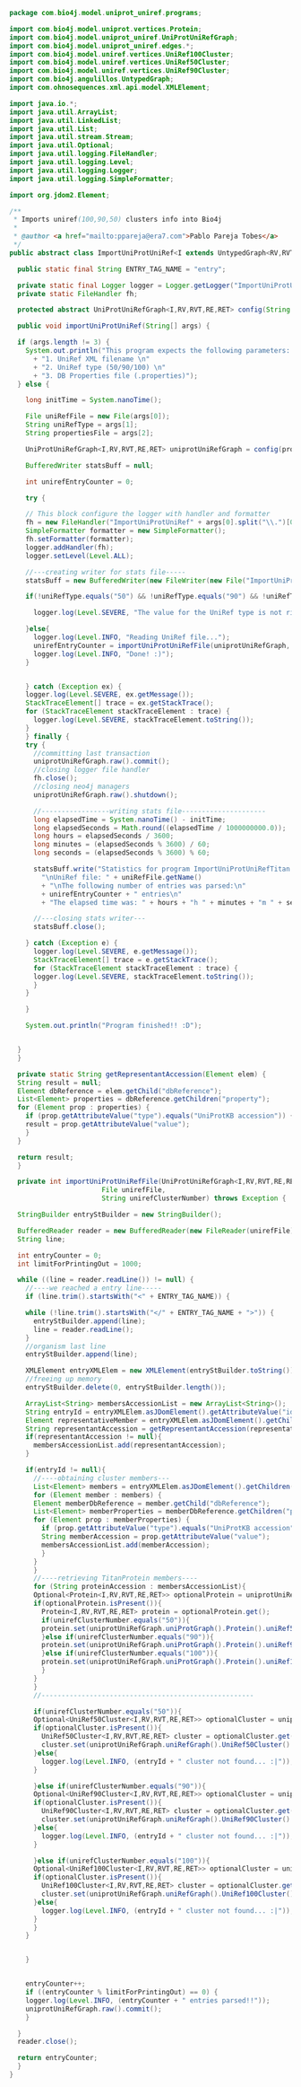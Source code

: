 
```java
package com.bio4j.model.uniprot_uniref.programs;

import com.bio4j.model.uniprot.vertices.Protein;
import com.bio4j.model.uniprot_uniref.UniProtUniRefGraph;
import com.bio4j.model.uniprot_uniref.edges.*;
import com.bio4j.model.uniref.vertices.UniRef100Cluster;
import com.bio4j.model.uniref.vertices.UniRef50Cluster;
import com.bio4j.model.uniref.vertices.UniRef90Cluster;
import com.bio4j.angulillos.UntypedGraph;
import com.ohnosequences.xml.api.model.XMLElement;

import java.io.*;
import java.util.ArrayList;
import java.util.LinkedList;
import java.util.List;
import java.util.stream.Stream;
import java.util.Optional;
import java.util.logging.FileHandler;
import java.util.logging.Level;
import java.util.logging.Logger;
import java.util.logging.SimpleFormatter;

import org.jdom2.Element;

/**
 * Imports uniref(100,90,50) clusters info into Bio4j
 *
 * @author <a href="mailto:ppareja@era7.com">Pablo Pareja Tobes</a>
 */
public abstract class ImportUniProtUniRef<I extends UntypedGraph<RV,RVT,RE,RET>,RV,RVT,RE,RET>  {

  public static final String ENTRY_TAG_NAME = "entry";

  private static final Logger logger = Logger.getLogger("ImportUniProtUniRef");
  private static FileHandler fh;

  protected abstract UniProtUniRefGraph<I,RV,RVT,RE,RET> config(String propertiesFile);

  public void importUniProtUniRef(String[] args) {

  if (args.length != 3) {
    System.out.println("This program expects the following parameters: \n"
      + "1. UniRef XML filename \n"
      + "2. UniRef type (50/90/100) \n"
      + "3. DB Properties file (.properties)");
  } else {

    long initTime = System.nanoTime();

    File uniRefFile = new File(args[0]);
    String uniRefType = args[1];
    String propertiesFile = args[2];

    UniProtUniRefGraph<I,RV,RVT,RE,RET> uniprotUniRefGraph = config(propertiesFile);

    BufferedWriter statsBuff = null;

    int unirefEntryCounter = 0;

    try {

    // This block configure the logger with handler and formatter
    fh = new FileHandler("ImportUniProtUniRef" + args[0].split("\\.")[0].replaceAll("/", "_") + ".log", false);
    SimpleFormatter formatter = new SimpleFormatter();
    fh.setFormatter(formatter);
    logger.addHandler(fh);
    logger.setLevel(Level.ALL);

    //---creating writer for stats file-----
    statsBuff = new BufferedWriter(new FileWriter(new File("ImportUniProtUniRefStats" + uniRefFile.getName().split("\\.")[0] + ".txt")));

    if(!uniRefType.equals("50") && !uniRefType.equals("90") && !uniRefType.equals("100")){

      logger.log(Level.SEVERE, "The value for the UniRef type is not right, it should be one of the following values: 50, 90, 100");

    }else{
      logger.log(Level.INFO, "Reading UniRef file...");
      unirefEntryCounter = importUniProtUniRefFile(uniprotUniRefGraph, uniRefFile, uniRefType);
      logger.log(Level.INFO, "Done! :)");
    }


    } catch (Exception ex) {
    logger.log(Level.SEVERE, ex.getMessage());
    StackTraceElement[] trace = ex.getStackTrace();
    for (StackTraceElement stackTraceElement : trace) {
      logger.log(Level.SEVERE, stackTraceElement.toString());
    }
    } finally {
    try {
      //committing last transaction
      uniprotUniRefGraph.raw().commit();
      //closing logger file handler
      fh.close();
      //closing neo4j managers
      uniprotUniRefGraph.raw().shutdown();

      //-----------------writing stats file---------------------
      long elapsedTime = System.nanoTime() - initTime;
      long elapsedSeconds = Math.round((elapsedTime / 1000000000.0));
      long hours = elapsedSeconds / 3600;
      long minutes = (elapsedSeconds % 3600) / 60;
      long seconds = (elapsedSeconds % 3600) % 60;

      statsBuff.write("Statistics for program ImportUniProtUniRefTitan:\nInput files: " +
        "\nUniRef file: " + uniRefFile.getName()
        + "\nThe following number of entries was parsed:\n"
        + unirefEntryCounter + " entries\n"
        + "The elapsed time was: " + hours + "h " + minutes + "m " + seconds + "s\n");

      //---closing stats writer---
      statsBuff.close();

    } catch (Exception e) {
      logger.log(Level.SEVERE, e.getMessage());
      StackTraceElement[] trace = e.getStackTrace();
      for (StackTraceElement stackTraceElement : trace) {
      logger.log(Level.SEVERE, stackTraceElement.toString());
      }
    }

    }

    System.out.println("Program finished!! :D");


  }
  }

  private static String getRepresentantAccession(Element elem) {
  String result = null;
  Element dbReference = elem.getChild("dbReference");
  List<Element> properties = dbReference.getChildren("property");
  for (Element prop : properties) {
    if (prop.getAttributeValue("type").equals("UniProtKB accession")) {
    result = prop.getAttributeValue("value");
    }
  }

  return result;
  }

  private int importUniProtUniRefFile(UniProtUniRefGraph<I,RV,RVT,RE,RET> uniprotUniRefGraph,
                       File unirefFile,
                       String unirefClusterNumber) throws Exception {

  StringBuilder entryStBuilder = new StringBuilder();

  BufferedReader reader = new BufferedReader(new FileReader(unirefFile));
  String line;

  int entryCounter = 0;
  int limitForPrintingOut = 1000;

  while ((line = reader.readLine()) != null) {
    //----we reached a entry line-----
    if (line.trim().startsWith("<" + ENTRY_TAG_NAME)) {

    while (!line.trim().startsWith("</" + ENTRY_TAG_NAME + ">")) {
      entryStBuilder.append(line);
      line = reader.readLine();
    }
    //organism last line
    entryStBuilder.append(line);

    XMLElement entryXMLElem = new XMLElement(entryStBuilder.toString());
    //freeing up memory
    entryStBuilder.delete(0, entryStBuilder.length());

    ArrayList<String> membersAccessionList = new ArrayList<String>();
    String entryId = entryXMLElem.asJDomElement().getAttributeValue("id");
    Element representativeMember = entryXMLElem.asJDomElement().getChild("representativeMember");
    String representantAccession = getRepresentantAccession(representativeMember);
    if(representantAccession != null){
      membersAccessionList.add(representantAccession);
    }

    if(entryId != null){
      //----obtaining cluster members---
      List<Element> members = entryXMLElem.asJDomElement().getChildren("member");
      for (Element member : members) {
      Element memberDbReference = member.getChild("dbReference");
      List<Element> memberProperties = memberDbReference.getChildren("property");
      for (Element prop : memberProperties) {
        if (prop.getAttributeValue("type").equals("UniProtKB accession")) {
        String memberAccession = prop.getAttributeValue("value");
        membersAccessionList.add(memberAccession);
        }
      }
      }
      //----retrieving TitanProtein members----
      for (String proteinAccession : membersAccessionList){
      Optional<Protein<I,RV,RVT,RE,RET>> optionalProtein = uniprotUniRefGraph.uniProtGraph().proteinAccessionIndex().getVertex(proteinAccession);
      if(optionalProtein.isPresent()){
        Protein<I,RV,RVT,RE,RET> protein = optionalProtein.get();
        if(unirefClusterNumber.equals("50")){
        protein.set(uniprotUniRefGraph.uniProtGraph().Protein().uniRef50ClusterId, entryId);
        }else if(unirefClusterNumber.equals("90")){
        protein.set(uniprotUniRefGraph.uniProtGraph().Protein().uniRef90ClusterId, entryId);
        }else if(unirefClusterNumber.equals("100")){
        protein.set(uniprotUniRefGraph.uniProtGraph().Protein().uniRef100ClusterId, entryId);
        }
      }
      }
      //-----------------------------------------------------

      if(unirefClusterNumber.equals("50")){
      Optional<UniRef50Cluster<I,RV,RVT,RE,RET>> optionalCluster = uniprotUniRefGraph.uniRefGraph().uniRef50ClusterIdIndex().getVertex(entryId);
      if(optionalCluster.isPresent()){
        UniRef50Cluster<I,RV,RVT,RE,RET> cluster = optionalCluster.get();
        cluster.set(uniprotUniRefGraph.uniRefGraph().UniRef50Cluster().members, membersAccessionList.toArray(new String[membersAccessionList.size()]));
      }else{
        logger.log(Level.INFO, (entryId + " cluster not found... :|"));
      }

      }else if(unirefClusterNumber.equals("90")){
      Optional<UniRef90Cluster<I,RV,RVT,RE,RET>> optionalCluster = uniprotUniRefGraph.uniRefGraph().uniRef90ClusterIdIndex().getVertex(entryId);
      if(optionalCluster.isPresent()){
        UniRef90Cluster<I,RV,RVT,RE,RET> cluster = optionalCluster.get();
        cluster.set(uniprotUniRefGraph.uniRefGraph().UniRef90Cluster().members, membersAccessionList.toArray(new String[membersAccessionList.size()]));
      }else{
        logger.log(Level.INFO, (entryId + " cluster not found... :|"));
      }

      }else if(unirefClusterNumber.equals("100")){
      Optional<UniRef100Cluster<I,RV,RVT,RE,RET>> optionalCluster = uniprotUniRefGraph.uniRefGraph().uniRef100ClusterIdIndex().getVertex(entryId);
      if(optionalCluster.isPresent()){
        UniRef100Cluster<I,RV,RVT,RE,RET> cluster = optionalCluster.get();
        cluster.set(uniprotUniRefGraph.uniRefGraph().UniRef100Cluster().members, membersAccessionList.toArray(new String[membersAccessionList.size()]));
      }else{
        logger.log(Level.INFO, (entryId + " cluster not found... :|"));
      }
      }
    }


    }


    entryCounter++;
    if ((entryCounter % limitForPrintingOut) == 0) {
    logger.log(Level.INFO, (entryCounter + " entries parsed!!"));
    uniprotUniRefGraph.raw().commit();
    }

  }
  reader.close();

  return entryCounter;
  }
}
```




[main/java/com/bio4j/model/enzymedb/vertices/Enzyme.java]: ../../enzymedb/vertices/Enzyme.java.md
[main/java/com/bio4j/model/enzymedb/programs/ImportEnzymeDB.java]: ../../enzymedb/programs/ImportEnzymeDB.java.md
[main/java/com/bio4j/model/enzymedb/EnzymeDBGraph.java]: ../../enzymedb/EnzymeDBGraph.java.md
[main/java/com/bio4j/model/uniprot_uniref/programs/ImportUniProtUniRef.java]: ImportUniProtUniRef.java.md
[main/java/com/bio4j/model/uniprot_uniref/edges/UniRef50Member.java]: ../edges/UniRef50Member.java.md
[main/java/com/bio4j/model/uniprot_uniref/edges/UniRef100Representant.java]: ../edges/UniRef100Representant.java.md
[main/java/com/bio4j/model/uniprot_uniref/edges/UniRef100Member.java]: ../edges/UniRef100Member.java.md
[main/java/com/bio4j/model/uniprot_uniref/edges/UniRef50Representant.java]: ../edges/UniRef50Representant.java.md
[main/java/com/bio4j/model/uniprot_uniref/edges/UniRef90Representant.java]: ../edges/UniRef90Representant.java.md
[main/java/com/bio4j/model/uniprot_uniref/edges/UniRef90Member.java]: ../edges/UniRef90Member.java.md
[main/java/com/bio4j/model/uniprot_uniref/UniProtUniRefGraph.java]: ../UniProtUniRefGraph.java.md
[main/java/com/bio4j/model/uniref/vertices/UniRef100Cluster.java]: ../../uniref/vertices/UniRef100Cluster.java.md
[main/java/com/bio4j/model/uniref/vertices/UniRef50Cluster.java]: ../../uniref/vertices/UniRef50Cluster.java.md
[main/java/com/bio4j/model/uniref/vertices/UniRef90Cluster.java]: ../../uniref/vertices/UniRef90Cluster.java.md
[main/java/com/bio4j/model/uniref/UniRefGraph.java]: ../../uniref/UniRefGraph.java.md
[main/java/com/bio4j/model/uniref/programs/ImportUniRef.java]: ../../uniref/programs/ImportUniRef.java.md
[main/java/com/bio4j/model/go/vertices/SubOntologies.java]: ../../go/vertices/SubOntologies.java.md
[main/java/com/bio4j/model/go/vertices/GoTerm.java]: ../../go/vertices/GoTerm.java.md
[main/java/com/bio4j/model/go/vertices/GoSlims.java]: ../../go/vertices/GoSlims.java.md
[main/java/com/bio4j/model/go/programs/ImportGO.java]: ../../go/programs/ImportGO.java.md
[main/java/com/bio4j/model/go/edges/HasPartOf.java]: ../../go/edges/HasPartOf.java.md
[main/java/com/bio4j/model/go/edges/PositivelyRegulates.java]: ../../go/edges/PositivelyRegulates.java.md
[main/java/com/bio4j/model/go/edges/Regulates.java]: ../../go/edges/Regulates.java.md
[main/java/com/bio4j/model/go/edges/SubOntology.java]: ../../go/edges/SubOntology.java.md
[main/java/com/bio4j/model/go/edges/IsA.java]: ../../go/edges/IsA.java.md
[main/java/com/bio4j/model/go/edges/NegativelyRegulates.java]: ../../go/edges/NegativelyRegulates.java.md
[main/java/com/bio4j/model/go/edges/PartOf.java]: ../../go/edges/PartOf.java.md
[main/java/com/bio4j/model/go/GoGraph.java]: ../../go/GoGraph.java.md
[main/java/com/bio4j/model/ncbiTaxonomy_geninfo/programs/ImportGenInfoNCBITaxonIndex.java]: ../../ncbiTaxonomy_geninfo/programs/ImportGenInfoNCBITaxonIndex.java.md
[main/java/com/bio4j/model/ncbiTaxonomy_geninfo/edges/GenInfoNCBITaxon.java]: ../../ncbiTaxonomy_geninfo/edges/GenInfoNCBITaxon.java.md
[main/java/com/bio4j/model/ncbiTaxonomy_geninfo/NCBITaxonomyGenInfoGraph.java]: ../../ncbiTaxonomy_geninfo/NCBITaxonomyGenInfoGraph.java.md
[main/java/com/bio4j/model/uniprot_ncbiTaxonomy/UniProtNCBITaxonomyGraph.java]: ../../uniprot_ncbiTaxonomy/UniProtNCBITaxonomyGraph.java.md
[main/java/com/bio4j/model/uniprot_ncbiTaxonomy/programs/ImportUniProtNCBITaxonomy.java]: ../../uniprot_ncbiTaxonomy/programs/ImportUniProtNCBITaxonomy.java.md
[main/java/com/bio4j/model/uniprot_ncbiTaxonomy/edges/ProteinNCBITaxon.java]: ../../uniprot_ncbiTaxonomy/edges/ProteinNCBITaxon.java.md
[main/java/com/bio4j/model/ncbiTaxonomy/vertices/NCBITaxon.java]: ../../ncbiTaxonomy/vertices/NCBITaxon.java.md
[main/java/com/bio4j/model/ncbiTaxonomy/NCBITaxonomyGraph.java]: ../../ncbiTaxonomy/NCBITaxonomyGraph.java.md
[main/java/com/bio4j/model/ncbiTaxonomy/programs/ImportNCBITaxonomy.java]: ../../ncbiTaxonomy/programs/ImportNCBITaxonomy.java.md
[main/java/com/bio4j/model/ncbiTaxonomy/edges/NCBITaxonParent.java]: ../../ncbiTaxonomy/edges/NCBITaxonParent.java.md
[main/java/com/bio4j/model/geninfo/vertices/GenInfo.java]: ../../geninfo/vertices/GenInfo.java.md
[main/java/com/bio4j/model/geninfo/GenInfoGraph.java]: ../../geninfo/GenInfoGraph.java.md
[main/java/com/bio4j/model/uniprot_go/tests/ImportUniProtGoTest.java]: ../../uniprot_go/tests/ImportUniProtGoTest.java.md
[main/java/com/bio4j/model/uniprot_go/UniProtGoGraph.java]: ../../uniprot_go/UniProtGoGraph.java.md
[main/java/com/bio4j/model/uniprot_go/programs/ImportUniProtGo.java]: ../../uniprot_go/programs/ImportUniProtGo.java.md
[main/java/com/bio4j/model/uniprot_go/edges/GoAnnotation.java]: ../../uniprot_go/edges/GoAnnotation.java.md
[main/java/com/bio4j/model/uniprot_enzymedb/UniProtEnzymeDBGraph.java]: ../../uniprot_enzymedb/UniProtEnzymeDBGraph.java.md
[main/java/com/bio4j/model/uniprot_enzymedb/programs/ImportUniProtEnzymeDB.java]: ../../uniprot_enzymedb/programs/ImportUniProtEnzymeDB.java.md
[main/java/com/bio4j/model/uniprot_enzymedb/edges/EnzymaticActivity.java]: ../../uniprot_enzymedb/edges/EnzymaticActivity.java.md
[main/java/com/bio4j/model/uniprot/UniProtGraph.java]: ../../uniprot/UniProtGraph.java.md
[main/java/com/bio4j/model/uniprot/vertices/SequenceCaution.java]: ../../uniprot/vertices/SequenceCaution.java.md
[main/java/com/bio4j/model/uniprot/vertices/Disease.java]: ../../uniprot/vertices/Disease.java.md
[main/java/com/bio4j/model/uniprot/vertices/UniGene.java]: ../../uniprot/vertices/UniGene.java.md
[main/java/com/bio4j/model/uniprot/vertices/InterPro.java]: ../../uniprot/vertices/InterPro.java.md
[main/java/com/bio4j/model/uniprot/vertices/RefSeq.java]: ../../uniprot/vertices/RefSeq.java.md
[main/java/com/bio4j/model/uniprot/vertices/Organism.java]: ../../uniprot/vertices/Organism.java.md
[main/java/com/bio4j/model/uniprot/vertices/Country.java]: ../../uniprot/vertices/Country.java.md
[main/java/com/bio4j/model/uniprot/vertices/OnlineJournal.java]: ../../uniprot/vertices/OnlineJournal.java.md
[main/java/com/bio4j/model/uniprot/vertices/Thesis.java]: ../../uniprot/vertices/Thesis.java.md
[main/java/com/bio4j/model/uniprot/vertices/Pubmed.java]: ../../uniprot/vertices/Pubmed.java.md
[main/java/com/bio4j/model/uniprot/vertices/PIR.java]: ../../uniprot/vertices/PIR.java.md
[main/java/com/bio4j/model/uniprot/vertices/EMBL.java]: ../../uniprot/vertices/EMBL.java.md
[main/java/com/bio4j/model/uniprot/vertices/Institute.java]: ../../uniprot/vertices/Institute.java.md
[main/java/com/bio4j/model/uniprot/vertices/City.java]: ../../uniprot/vertices/City.java.md
[main/java/com/bio4j/model/uniprot/vertices/Reference.java]: ../../uniprot/vertices/Reference.java.md
[main/java/com/bio4j/model/uniprot/vertices/Submission.java]: ../../uniprot/vertices/Submission.java.md
[main/java/com/bio4j/model/uniprot/vertices/Protein.java]: ../../uniprot/vertices/Protein.java.md
[main/java/com/bio4j/model/uniprot/vertices/Journal.java]: ../../uniprot/vertices/Journal.java.md
[main/java/com/bio4j/model/uniprot/vertices/Dataset.java]: ../../uniprot/vertices/Dataset.java.md
[main/java/com/bio4j/model/uniprot/vertices/Publisher.java]: ../../uniprot/vertices/Publisher.java.md
[main/java/com/bio4j/model/uniprot/vertices/Patent.java]: ../../uniprot/vertices/Patent.java.md
[main/java/com/bio4j/model/uniprot/vertices/Pfam.java]: ../../uniprot/vertices/Pfam.java.md
[main/java/com/bio4j/model/uniprot/vertices/AlternativeProduct.java]: ../../uniprot/vertices/AlternativeProduct.java.md
[main/java/com/bio4j/model/uniprot/vertices/Keyword.java]: ../../uniprot/vertices/Keyword.java.md
[main/java/com/bio4j/model/uniprot/vertices/UnpublishedObservation.java]: ../../uniprot/vertices/UnpublishedObservation.java.md
[main/java/com/bio4j/model/uniprot/vertices/Book.java]: ../../uniprot/vertices/Book.java.md
[main/java/com/bio4j/model/uniprot/vertices/DB.java]: ../../uniprot/vertices/DB.java.md
[main/java/com/bio4j/model/uniprot/vertices/Isoform.java]: ../../uniprot/vertices/Isoform.java.md
[main/java/com/bio4j/model/uniprot/vertices/Consortium.java]: ../../uniprot/vertices/Consortium.java.md
[main/java/com/bio4j/model/uniprot/vertices/ReactomeTerm.java]: ../../uniprot/vertices/ReactomeTerm.java.md
[main/java/com/bio4j/model/uniprot/vertices/GeneName.java]: ../../uniprot/vertices/GeneName.java.md
[main/java/com/bio4j/model/uniprot/vertices/Ensembl.java]: ../../uniprot/vertices/Ensembl.java.md
[main/java/com/bio4j/model/uniprot/vertices/OnlineArticle.java]: ../../uniprot/vertices/OnlineArticle.java.md
[main/java/com/bio4j/model/uniprot/vertices/CommentType.java]: ../../uniprot/vertices/CommentType.java.md
[main/java/com/bio4j/model/uniprot/vertices/GeneLocation.java]: ../../uniprot/vertices/GeneLocation.java.md
[main/java/com/bio4j/model/uniprot/vertices/FeatureType.java]: ../../uniprot/vertices/FeatureType.java.md
[main/java/com/bio4j/model/uniprot/vertices/Taxon.java]: ../../uniprot/vertices/Taxon.java.md
[main/java/com/bio4j/model/uniprot/vertices/Article.java]: ../../uniprot/vertices/Article.java.md
[main/java/com/bio4j/model/uniprot/vertices/Kegg.java]: ../../uniprot/vertices/Kegg.java.md
[main/java/com/bio4j/model/uniprot/vertices/SubcellularLocation.java]: ../../uniprot/vertices/SubcellularLocation.java.md
[main/java/com/bio4j/model/uniprot/vertices/Person.java]: ../../uniprot/vertices/Person.java.md
[main/java/com/bio4j/model/uniprot/programs/ImportIsoformSequences.java]: ../../uniprot/programs/ImportIsoformSequences.java.md
[main/java/com/bio4j/model/uniprot/programs/ImportUniProt.java]: ../../uniprot/programs/ImportUniProt.java.md
[main/java/com/bio4j/model/uniprot/programs/ImportProteinInteractions.java]: ../../uniprot/programs/ImportProteinInteractions.java.md
[main/java/com/bio4j/model/uniprot/programs/ImportUniProtEdges.java]: ../../uniprot/programs/ImportUniProtEdges.java.md
[main/java/com/bio4j/model/uniprot/programs/XMLConstants.java]: ../../uniprot/programs/XMLConstants.java.md
[main/java/com/bio4j/model/uniprot/programs/ImportUniProtVertices.java]: ../../uniprot/programs/ImportUniProtVertices.java.md
[main/java/com/bio4j/model/uniprot/edges/ProteinOrganism.java]: ../../uniprot/edges/ProteinOrganism.java.md
[main/java/com/bio4j/model/uniprot/edges/ProteinRefSeq.java]: ../../uniprot/edges/ProteinRefSeq.java.md
[main/java/com/bio4j/model/uniprot/edges/ProteinSequenceCaution.java]: ../../uniprot/edges/ProteinSequenceCaution.java.md
[main/java/com/bio4j/model/uniprot/edges/ReferenceArticle.java]: ../../uniprot/edges/ReferenceArticle.java.md
[main/java/com/bio4j/model/uniprot/edges/BookPublisher.java]: ../../uniprot/edges/BookPublisher.java.md
[main/java/com/bio4j/model/uniprot/edges/ProteinPIR.java]: ../../uniprot/edges/ProteinPIR.java.md
[main/java/com/bio4j/model/uniprot/edges/ProteinEMBL.java]: ../../uniprot/edges/ProteinEMBL.java.md
[main/java/com/bio4j/model/uniprot/edges/ProteinUniGene.java]: ../../uniprot/edges/ProteinUniGene.java.md
[main/java/com/bio4j/model/uniprot/edges/ProteinProteinInteraction.java]: ../../uniprot/edges/ProteinProteinInteraction.java.md
[main/java/com/bio4j/model/uniprot/edges/ProteinKegg.java]: ../../uniprot/edges/ProteinKegg.java.md
[main/java/com/bio4j/model/uniprot/edges/ProteinDisease.java]: ../../uniprot/edges/ProteinDisease.java.md
[main/java/com/bio4j/model/uniprot/edges/ProteinFeature.java]: ../../uniprot/edges/ProteinFeature.java.md
[main/java/com/bio4j/model/uniprot/edges/BookEditor.java]: ../../uniprot/edges/BookEditor.java.md
[main/java/com/bio4j/model/uniprot/edges/ProteinIsoform.java]: ../../uniprot/edges/ProteinIsoform.java.md
[main/java/com/bio4j/model/uniprot/edges/ProteinSubcellularLocation.java]: ../../uniprot/edges/ProteinSubcellularLocation.java.md
[main/java/com/bio4j/model/uniprot/edges/IsoformProteinInteraction.java]: ../../uniprot/edges/IsoformProteinInteraction.java.md
[main/java/com/bio4j/model/uniprot/edges/ProteinDataset.java]: ../../uniprot/edges/ProteinDataset.java.md
[main/java/com/bio4j/model/uniprot/edges/ReferenceAuthorPerson.java]: ../../uniprot/edges/ReferenceAuthorPerson.java.md
[main/java/com/bio4j/model/uniprot/edges/ReferencePatent.java]: ../../uniprot/edges/ReferencePatent.java.md
[main/java/com/bio4j/model/uniprot/edges/ProteinIsoformInteraction.java]: ../../uniprot/edges/ProteinIsoformInteraction.java.md
[main/java/com/bio4j/model/uniprot/edges/ReferenceBook.java]: ../../uniprot/edges/ReferenceBook.java.md
[main/java/com/bio4j/model/uniprot/edges/OnlineArticleOnlineJournal.java]: ../../uniprot/edges/OnlineArticleOnlineJournal.java.md
[main/java/com/bio4j/model/uniprot/edges/ReferenceOnlineArticle.java]: ../../uniprot/edges/ReferenceOnlineArticle.java.md
[main/java/com/bio4j/model/uniprot/edges/ReferenceAuthorConsortium.java]: ../../uniprot/edges/ReferenceAuthorConsortium.java.md
[main/java/com/bio4j/model/uniprot/edges/ArticleJournal.java]: ../../uniprot/edges/ArticleJournal.java.md
[main/java/com/bio4j/model/uniprot/edges/ProteinEnsembl.java]: ../../uniprot/edges/ProteinEnsembl.java.md
[main/java/com/bio4j/model/uniprot/edges/ThesisInstitute.java]: ../../uniprot/edges/ThesisInstitute.java.md
[main/java/com/bio4j/model/uniprot/edges/ProteinReactomeTerm.java]: ../../uniprot/edges/ProteinReactomeTerm.java.md
[main/java/com/bio4j/model/uniprot/edges/SubcellularLocationParent.java]: ../../uniprot/edges/SubcellularLocationParent.java.md
[main/java/com/bio4j/model/uniprot/edges/ProteinComment.java]: ../../uniprot/edges/ProteinComment.java.md
[main/java/com/bio4j/model/uniprot/edges/TaxonParent.java]: ../../uniprot/edges/TaxonParent.java.md
[main/java/com/bio4j/model/uniprot/edges/SubmissionDB.java]: ../../uniprot/edges/SubmissionDB.java.md
[main/java/com/bio4j/model/uniprot/edges/ProteinInterPro.java]: ../../uniprot/edges/ProteinInterPro.java.md
[main/java/com/bio4j/model/uniprot/edges/ReferenceThesis.java]: ../../uniprot/edges/ReferenceThesis.java.md
[main/java/com/bio4j/model/uniprot/edges/ProteinGeneName.java]: ../../uniprot/edges/ProteinGeneName.java.md
[main/java/com/bio4j/model/uniprot/edges/OrganismTaxon.java]: ../../uniprot/edges/OrganismTaxon.java.md
[main/java/com/bio4j/model/uniprot/edges/IsoformEventGenerator.java]: ../../uniprot/edges/IsoformEventGenerator.java.md
[main/java/com/bio4j/model/uniprot/edges/BookCity.java]: ../../uniprot/edges/BookCity.java.md
[main/java/com/bio4j/model/uniprot/edges/ArticlePubmed.java]: ../../uniprot/edges/ArticlePubmed.java.md
[main/java/com/bio4j/model/uniprot/edges/ReferenceSubmission.java]: ../../uniprot/edges/ReferenceSubmission.java.md
[main/java/com/bio4j/model/uniprot/edges/ProteinKeyword.java]: ../../uniprot/edges/ProteinKeyword.java.md
[main/java/com/bio4j/model/uniprot/edges/ReferenceUnpublishedObservation.java]: ../../uniprot/edges/ReferenceUnpublishedObservation.java.md
[main/java/com/bio4j/model/uniprot/edges/ProteinPfam.java]: ../../uniprot/edges/ProteinPfam.java.md
[main/java/com/bio4j/model/uniprot/edges/InstituteCountry.java]: ../../uniprot/edges/InstituteCountry.java.md
[main/java/com/bio4j/model/uniprot/edges/ProteinReference.java]: ../../uniprot/edges/ProteinReference.java.md
[main/java/com/bio4j/model/uniprot/edges/ProteinGeneLocation.java]: ../../uniprot/edges/ProteinGeneLocation.java.md